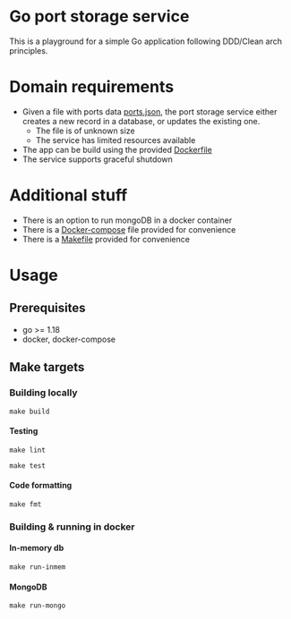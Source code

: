 # Go port storage service

This is a playground for a simple Go application following DDD/Clean arch principles.

# Domain requirements

- Given a file with ports data [ports.json](testdata/ports.json), the port storage service either creates a new record in a database, or updates the existing one.
  - The file is of unknown size
  - The service has limited resources available
- The app can be build using the provided [Dockerfile](Dockerfile)
- The service supports graceful shutdown

# Additional stuff

- There is an option to run mongoDB in a docker container
- There is a [Docker-compose](docker-compose.yaml) file provided for convenience
- There is a [Makefile](Makefile) provided for convenience

# Usage

## Prerequisites

- go >= 1.18
- docker, docker-compose

## Make targets

### Building locally

  `make build`

#### Testing

`make lint`

`make test`

#### Code formatting

`make fmt`

### Building & running in docker

#### In-memory db

  `make run-inmem`

#### MongoDB

  `make run-mongo`

